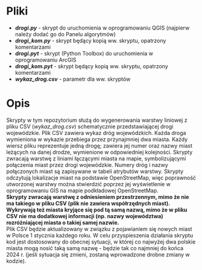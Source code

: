 # Pliki

- ***drogi.py*** - skrypt do uruchomienia w oprogramowaniu QGIS (najpierw należy dodać go do Panelu algorytmów)
- ***drogi_kom.py*** - skrypt będący kopią ww. skryptu, opatrzony komentarzami
- ***drogi.pyt*** - skrypt (Python Toolbox) do uruchomienia w oprogramowaniu ArcGIS
- ***drogi_kom.pyt*** - skrypt będący kopią ww. skryptu, opatrzony komentarzami
- ***wykaz_drog.csv*** - parametr dla ww. skryptów

# Opis

Skrypty w tym repozytorium służą do wygenerowania warstwy liniowej z pliku CSV (*wykaz_drog.csv*) schematycznie przedstawiającej drogi wojewódzkie. Plik CSV zawiera wykaz dróg wojewódzkich. Każda droga wymieniona w wykazie przebiega przez przynajmniej dwa miasta. Każdy wiersz pliku reprezentuje jedną drogę; zawiera jej numer oraz nazwy miast leżących na danej drodze, wymienione w odpowiedniej kolejności. Skrypty zwracają warstwę z liniami łączącymi miasta na mapie, symbolizującymi połączenia miast przez drogi wojewódzkie. Numery dróg i nazwy połączonych miast są zapisywane w tabeli atrybutów warstwy. Skrypty odczytują lokalizacje miast na podstawie OpenStreetMap, więc poprawność utworzonej warstwy można stwierdzić poprzez jej wyświetlenie w oprogramowaniu GIS na mapie podkładowej OpenStreetMap.\
**Skrypty zwracają warstwę z odniesieniem przestrzennym, mimo że nie ma takiego w pliku CSV (plik nie zawiera współrzędnych miast). Wykrywają też miasta kryjące się pod tą samą nazwą, mimo że w pliku CSV nie ma dodatkowej informacji (np. nazwy województwa) rozróżniającej miasta o takiej samej nazwie.**\
Plik CSV będzie aktualizowany w związku z pojawianiem się nowych miast w Polsce 1 stycznia każdego roku. W celu przyspieszenia działania skryptu kod jest dostosowany do obecnej sytuacji, w której co najwyżej dwa polskie miasta mogą nosić taką samą nazwę - będzie tak co najmniej do końca 2024 r. (jeśli sytuacja się zmieni, zostaną wprowadzone drobne zmiany w kodzie).
